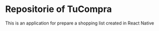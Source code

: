 # Repositorie of TuCompra

This is an application for prepare a shopping list created in React Native
